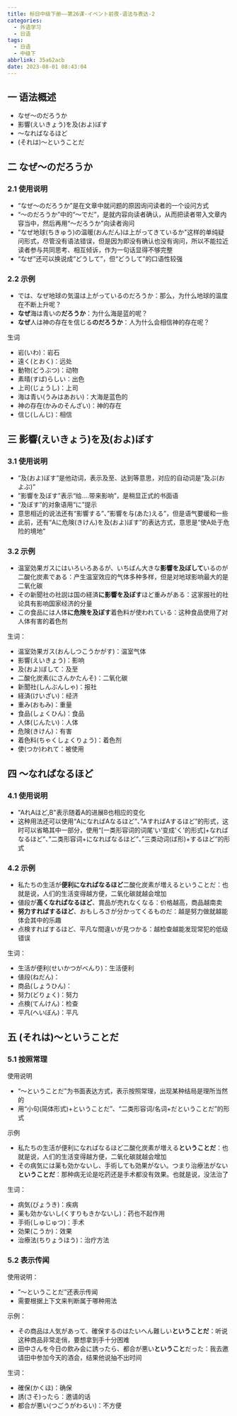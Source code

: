 ```yaml
---
title: 标日中级下册——第26课-イベント前夜-语法与表达-2
categories:
  - 外语学习
  - 日语
tags:
  - 日语
  - 中级下
abbrlink: 35a62acb
date: 2023-08-01 08:43:04
---
```

## 一 语法概述

* なぜ～のだろうか
* 影響(えいきょう)を及(およ)ぼす
* ～なればなるほど
* (それは)～ということだ


<!--more-->

## 二 なぜ～のだろうか

### 2.1 使用说明

* “なぜ～のだろうか”是在文章中就问题的原因询问读者的一个设问方式
* “～のだろうか”中的“～でだ”，是就内容向读者确认，从而把读者带入文章内容当中，然后再用“～だろうか”向读者询问
* "なぜ地球(ちきゅう)の温暖(おんだん)は上がってきているか"这样的单纯疑问形式，尽管没有语法错误，但是因为即没有确认也没有询问，所以不能拉近读者参与共同思考、相互倾诉，作为一句话显得不够完整
* “なぜ”还可以换说成“どうして”，但“どうして”的口语性较强

### 2.2 示例

* では、なぜ地球の気温は上がっているのだろうか：那么，为什么地球的温度在不断上升呢？
* **なぜ**海は青いの**だろうか**：为什么海是蓝的呢？
* **なぜ**人は神の存在を信じる**のだろうか**：人为什么会相信神的存在呢？

生词

* 岩(いわ)：岩石
* 遠く(とおく)：远处
* 動物(どうぶつ)：动物
* 素晴(すば)らしい：出色
* 上司(じょうし)：上司
* 海は青い(うみはあおい)：大海是蓝色的
* 神の存在(かみのそんざい)：神的存在
* 信じ(しんじ)：相信

## 三 影響(えいきょう)を及(およ)ぼす

### 3.1 使用说明

* “及(およ)ぼす”是他动词，表示及至、达到等意思，对应的自动词是“及ぶ(およぶ)”
* ”影響を及ぼす”表示“给....带来影响”，是稍显正式的书面语
* “及ぼす”的对象语用“に”提示
* 意思相近的说法还有“影響する”、”影響を与(あた)える”，但是语气要缓和一些
* 此前，还有“Aに危険(きけん)を及(およ)ぼす”的表达方式，意思是“使A处于危险的境地”

### 3.2 示例

* 温室効果ガスにはいろいろあるが、いちばん大きな**影響を及ぼして**いるのが二酸化炭素である：产生温室效应的气体多种多样，但是对地球影响最大的是二氧化碳
* その新聞社の社説は国の経済**に影響を及ぼす**ほど重みがある：这家报社的社论具有影响国家经济的分量
* この食品には人体**に危険を及ぼす**着色料が使われている：这种食品使用了对人体有害的着色剂

生词：

* 温室効果ガス(おんしつこうかがす)：温室气体
* 影響(えいきょう)：影响
* 及(およ)ぼして：及至
* 二酸化炭素(にさんかたんそ)：二氧化碳
* 新聞社(しんぶんしゃ)：报社
* 経済(けいざい)：经济
* 重み(おもみ)：重量
* 食品(しょくひん)：食品
* 人体(じんたい)：人体
* 危険(きけん)：有害
* 着色料(ちゃくしょくりょう)：着色剂
* 使(つか)われて：被使用

## 四 ～なればなるほど

### 4.1 使用说明

* "AれAほど,B"表示随着A的进展B也相应的变化
* 这种用法还可以使用“AになればAなるほど”、”AすればAするほど”的形式，这时可以省略其中一部分，使用“[一类形容词的词尾‘い’变成'く'的形式]+なればなるほど”、”二类形容词+になればなるほど”、”三类动词(ば形)+するほど”的形式

### 4.2 示例

* 私たちの生活が**便利になればなるほど**二酸化炭素が増えるということだ：也就是说，人们的生活变得越方便，二氧化碳就越会增加
* 値段が**高くなればなるほど**、賞品が売れなくなる：价格越高，商品越南卖
* **努力すればするほど**、おもしろさが分かってくるものだ：越是努力做就越能体会其中的乐趣
* 点検すればするほど、平凡な間違いが見つかる：越检查越能发现常犯的低级错误

生词：

* 生活が便利(せいかつがべんり)：生活便利
* 値段(ねだん)：
* 商品(しょうひん)：
* 努力(どりょく)：努力
* 点検(てんけん)：检查
* 平凡(へいぼん)：平凡

## 五 (それは)～ということだ

### 5.1 按照常理

使用说明

* “～ということだ”为书面表达方式，表示按照常理，出现某种结局是理所当然的
* 用“小句(简体形式)+ということだ”、“二类形容词/名词+だということだ”的形式

示例

* 私たちの生活が便利になればなるほど二酸化炭素が増える**ということだ**：也就是说，人们的生活变得越方便，二氧化碳就越会增加
* その病気には薬も効かないし、手術しても効果がない。つまり治療法がない**ということだ**：那种病无论是吃药还是手术都没有效果。也就是说，没法治了

生词：

* 病気(びょうき)：疾病
* 薬も効かないし(くすりもきかないし)：药也不起作用
* 手術(しゅじゅつ)：手术
* 効果(こうか)：效果
* 治療法(ちりょうほう)：治疗方法

### 5.2 表示传闻

使用说明：

* ”～ということだ”还表示传闻
* 需要根据上下文来判断属于哪种用法

示例：

* その商品は人気があって、確保するのはたいへん難しい**ということだ**：听说这种商品非常走俏，要想拿到手十分困难
* 田中さんを今日の飲み会に誘ったら、都合が悪い**ということ**だった：我去邀请田中参加今天的酒会，结果他说抽不出时间

生词：

* 確保(かくほ)：确保
* 誘(さそ)ったら：邀请的话
* 都合が悪い(つごうがわるい)：不方便